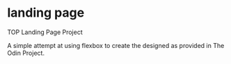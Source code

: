 # landing page
TOP Landing Page Project

A simple attempt at using flexbox to create the designed as provided in The Odin Project.